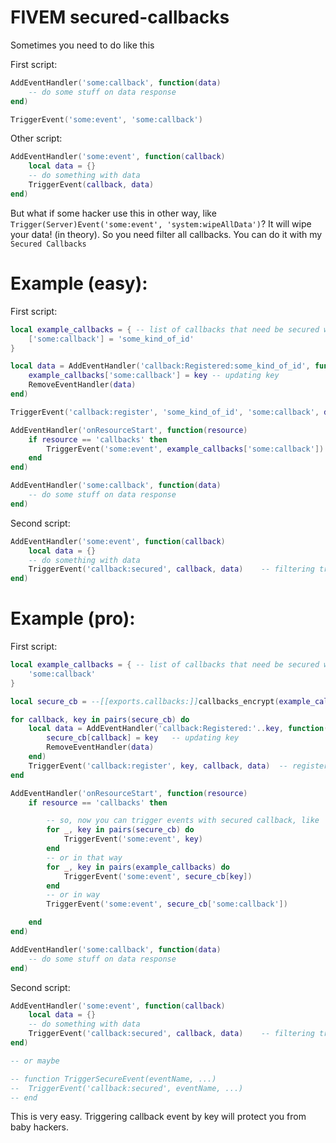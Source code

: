 # FIVEM secured-callbacks

Sometimes you need to do like this

First script:
```lua
AddEventHandler('some:callback', function(data)
	-- do some stuff on data response
end)

TriggerEvent('some:event', 'some:callback')
```
Other script:
```lua
AddEventHandler('some:event', function(callback)
	local data = {}
	-- do something with data
	TriggerEvent(callback, data)
end)
```

But what if some hacker use this in other way, like `Trigger(Server)Event('some:event', 'system:wipeAllData')`? It will wipe your data! (in theory).
So you need filter all callbacks. You can do it with my `Secured Callbacks`

# Example (easy):

First script:
```lua
local example_callbacks = {	-- list of callbacks that need be secured way triggering
	['some:callback'] = 'some_kind_of_id'
}

local data = AddEventHandler('callback:Registered:some_kind_of_id', function(name, key, data)
	example_callbacks['some:callback'] = key -- updating key
	RemoveEventHandler(data)
end)

TriggerEvent('callback:register', 'some_kind_of_id', 'some:callback', data) -- registering callback

AddEventHandler('onResourceStart', function(resource)
	if resource == 'callbacks' then
		TriggerEvent('some:event', example_callbacks['some:callback'])
	end
end)

AddEventHandler('some:callback', function(data)
	-- do some stuff on data response
end)
```

Second script:
```lua
AddEventHandler('some:event', function(callback)
	local data = {}
	-- do something with data
	TriggerEvent('callback:secured', callback, data)	-- filtering trough callback:secured EventHandler
end)
```

# Example (pro):

First script:
```lua
local example_callbacks = {	-- list of callbacks that need be secured way triggering
	'some:callback'
}

local secure_cb = --[[exports.callbacks:]]callbacks_encrypt(example_callbacks) -- create some identification keys for handle register results

for callback, key in pairs(secure_cb) do
	local data = AddEventHandler('callback:Registered:'..key, function(name, key, data)
		secure_cb[callback] = key	-- updating key
		RemoveEventHandler(data)
	end)
	TriggerEvent('callback:register', key, callback, data)	-- registering callbacks
end

AddEventHandler('onResourceStart', function(resource)
	if resource == 'callbacks' then

		-- so, now you can trigger events with secured callback, like
		for _, key in pairs(secure_cb) do
			TriggerEvent('some:event', key)
		end
		-- or in that way
		for _, key in pairs(example_callbacks) do
			TriggerEvent('some:event', secure_cb[key])
		end
		-- or in way
		TriggerEvent('some:event', secure_cb['some:callback'])

	end
end)

AddEventHandler('some:callback', function(data)
	-- do some stuff on data response
end)
```

Second script:
```lua
AddEventHandler('some:event', function(callback)
	local data = {}
	-- do something with data
	TriggerEvent('callback:secured', callback, data)	-- filtering trough callback:secured EventHandler
end)

-- or maybe

-- function TriggerSecureEvent(eventName, ...)
--	TriggerEvent('callback:secured', eventName, ...)
-- end
```

This is very easy. Triggering callback event by key will protect you from baby hackers.